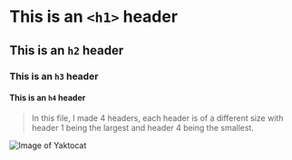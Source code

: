 # This is an `<h1>` header
## This is an `h2` header
### This is an `h3` header
#### This is an `h4` header





>In this file, I made 4 headers, each header is of a different size with header 1 being the largest and header 4 being the smallest.

![Image of Yaktocat](https://octodex.github.com/images/yaktocat.png)
